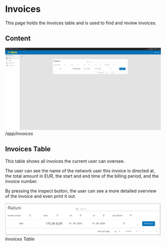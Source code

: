 # Invoices

This page holds the Invoices table and is used to find and review invoices.

## Content

![Invoices page](../../assets/invoices-page.png) _/app/invoices_

## Invoices Table

This table shows all invoices the current user can oversee.

The user can see the name of the network user this invoice is directed at, the
total amount in EUR, the start and end time of the billing period, and the
invoice number.

By pressing the inspect button, the user can see a more detailed overview of the
invoice and even print it out.

![Invoices table](../../assets/invoices-table.png) _Invoices Table_
